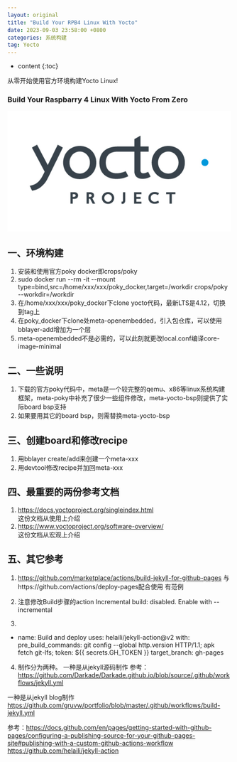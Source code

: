 ```yaml
---
layout: original
title: "Build Your RPB4 Linux With Yocto"
date: 2023-09-03 23:58:00 +0800
categories: 系统构建
tag: Yocto
---
```

* content
{:toc}

从零开始使用官方环境构建Yocto Linux!

<!-- more -->

### Build Your Raspbarry 4 Linux With Yocto From Zero 

![yocto logo](/docs/assets/images/YoctoProject_Logo_RGB.jpg)

## 一、环境构建
1. 安装和使用官方poky docker即crops/poky
2. sudo docker run --rm -it --mount type=bind,src=/home/xxx/xxx/poky_docker,target=/workdir crops/poky --workdir=/workdir
3. 在/home/xxx/xxx/poky_docker下clone yocto代码，最新LTS是4.12，切换到tag上
4. 在poky_docker下clone处meta-openembedded，引入包仓库，可以使用bblayer-add增加为一个层
5. meta-openembedded不是必需的，可以此刻就更改local.conf编译core-image-minimal

## 二、一些说明
1. 下载的官方poky代码中，meta是一个较完整的qemu、x86等linux系统构建框架，meta-poky中补充了很少一些组件修改，meta-yocto-bsp则提供了实际board bsp支持
2. 如果要用其它的board bsp，则需替换meta-yocto-bsp

## 三、创建board和修改recipe
1. 用bblayer create/add来创建一个meta-xxx
2. 用devtool修改recipe并加回meta-xxx

## 四、最重要的两份参考文档
1. https://docs.yoctoproject.org/singleindex.html
<br>这份文档从使用上介绍
2. https://www.yoctoproject.org/software-overview/
<br>这份文档从宏观上介绍

## 五、其它参考
1. https://github.com/marketplace/actions/build-jekyll-for-github-pages
与https://github.com/actions/deploy-pages配合使用
有范例

2. 注意修改Build步骤的action
Incremental build: disabled. Enable with --incremental

3.

- name: Build and deploy
        uses: helaili/jekyll-action@v2
        with:
          pre_build_commands: git config --global http.version HTTP/1.1; apk fetch git-lfs;
          token: ${{ secrets.GH_TOKEN }}
          target_branch: gh-pages
		  
4. 制作分为两种。
一种是从jekyll源码制作
参考：
https://github.com/Darkade/Darkade.github.io/blob/source/.github/workflows/jekyll.yml


一种是从jekyll blog制作
https://github.com/gruvw/portfolio/blob/master/.github/workflows/build-jekyll.yml

参考：https://docs.github.com/en/pages/getting-started-with-github-pages/configuring-a-publishing-source-for-your-github-pages-site#publishing-with-a-custom-github-actions-workflow
https://github.com/helaili/jekyll-action
